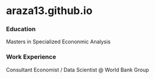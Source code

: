 # araza13.github.io

### Education 
Masters in Specialized Econonmic Analysis

### Work Experience 

Consultant Economist / Data Scientist @ World Bank Group
